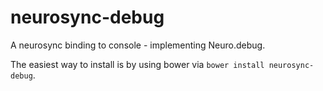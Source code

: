 # neurosync-debug

A neurosync binding to console - implementing Neuro.debug.

The easiest way to install is by using bower via `bower install neurosync-debug`.